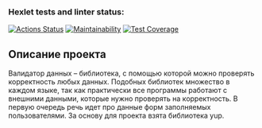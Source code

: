 ### Hexlet tests and linter status:
[![Actions Status](https://github.com/TonyMudRec/java-project-78/workflows/hexlet-check/badge.svg)](https://github.com/TonyMudRec/java-project-78/actions)
[![Maintainability](https://api.codeclimate.com/v1/badges/6065f5f52cc4558bf302/maintainability)](https://codeclimate.com/github/TonyMudRec/java-project-78/maintainability)
[![Test Coverage](https://api.codeclimate.com/v1/badges/6065f5f52cc4558bf302/test_coverage)](https://codeclimate.com/github/TonyMudRec/java-project-78/test_coverage)

## Описание проекта

Валидатор данных – библиотека, с помощью которой можно проверять корректность любых данных. Подобных библиотек множество в каждом языке, так как практически все программы работают с внешними данными, которые нужно проверять на корректность. В первую очередь речь идет про данные форм заполняемых пользователями. За основу для проекта взята библиотека yup.

